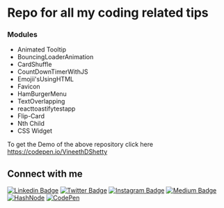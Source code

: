 # Repo for all my coding related tips

### Modules 
* Animated Tooltip
* BouncingLoaderAnimation
* CardShuffle
* CountDownTimerWithJS
* Emojii'sUsingHTML
* Favicon
* HamBurgerMenu
* TextOverlapping
* reacttoastifytestapp
* Flip-Card
* Nth Child 
* CSS Widget

To get the Demo of the above repository click here https://codepen.io/VineethDShetty

## Connect with me
[![Linkedin Badge](https://img.shields.io/badge/-VineethDShetty-blue?style=flat-square&logo=Linkedin&logoColor=white&link=https://www.linkedin.com/in/vineethdshetty/)](https://www.linkedin.com/in/vineethdshetty/)
[![Twitter Badge](https://img.shields.io/badge/-VineethDShettyTwitter-c4c4c4?style=flat-square&labelColor=c4c4c4&logo=twitter&link=https://twitter.com/VineethDShetty)](https://twitter.com/VineethDShetty)
[![Instagram Badge](https://img.shields.io/badge/-Vineeth_TechHacks-purple?style=flat-square&logo=instagram&logoColor=white&link=https://www.instagram.com/vineeth_techhacks/)](https://www.instagram.com/vineeth_techhacks/)
[![Medium Badge](https://img.shields.io/badge/-VineethDShettyMedium-03a57a?style=flat-square&labelColor=03a57a&logo=Medium&link=https://vineethdshetty.medium.com/)](https://vineethdshetty.medium.com/)
[![HashNode](https://img.shields.io/badge/-VineethDShettyHashNode-red?style=flat-square&labelColor=red&logo=hashnode&link=https://vineethdshetty.hashnode.dev/)](https://vineethdshetty.hashnode.dev/)
[![CodePen](https://img.shields.io/badge/-VineethDShetty-grey?style=flat-square&logo=codepen&logoColor=white&link=https://codepen.io/VineethDShetty)](https://codepen.io/VineethDShetty)